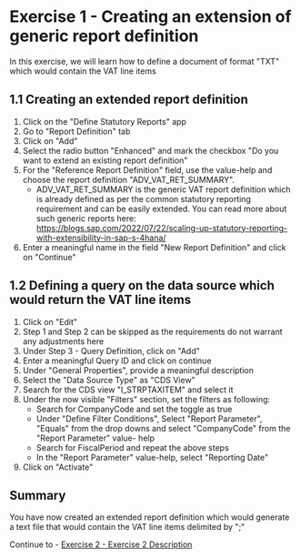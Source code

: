 # Exercise 1 - Creating an extension of generic report definition

In this exercise, we will learn how to define a document of format "TXT" which would contain the VAT line items

## 1.1 Creating an extended report definition 

1. Click on the "Define Statutory Reports" app 
2. Go to "Report Definition" tab 
3. Click on "Add" 
4. Select the radio button "Enhanced" and mark the checkbox "Do you want to extend an existing report definition" 
5. For the "Reference Report Definition" field, use the value-help and choose the report definition "ADV_VAT_RET_SUMMARY".  
   - ADV_VAT_RET_SUMMARY is the generic VAT report definition which is already defined as per the common statutory reporting requirement and can be easily extended. You can read more about such generic reports here: https://blogs.sap.com/2022/07/22/scaling-up-statutory-reporting-with-extensibility-in-sap-s-4hana/ 
6. Enter a meaningful name in the field "New Report Definition" and click on "Continue" 



## 1.2 Defining a query on the data source which would return the VAT line items 

1. Click on "Edit" 
2. Step 1 and Step 2 can be skipped as the requirements do not warrant any adjustments here 
3. Under Step 3 - Query Definition, click on "Add" 
4. Enter a meaningful Query ID and click on continue 
5. Under "General Properties", provide a meaningful description 
6. Select the "Data Source Type" as "CDS View" 
7. Search for the CDS view "I_STRPTAXITEM" and select it 
8. Under the now visible "Filters" section, set the filters as following: 
   - Search for CompanyCode and set the toggle as true 
   - Under "Define Filter Conditions", Select "Report Parameter", "Equals" from the drop downs and select "CompanyCode" from the "Report Parameter" value- help 
   - Search for FiscalPeriod and repeat the above steps 
   - In the "Report Parameter" value-help, select "Reporting Date" 
9. Click on "Activate" 


## Summary

You have now created an extended report definition which would generate a text file that would contain the VAT line items delimited by ";" 

Continue to - [Exercise 2 - Exercise 2 Description](../ex2/README.md)

